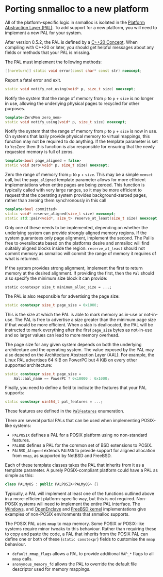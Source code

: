 Porting snmalloc to a new platform
==================================

All of the platform-specific logic in snmalloc is isolated in the [Platform
Abstraction Layer (PAL)](src/pal).
To add support for a new platform, you will need to implement a new PAL for
your system.

After version 0.5.2, the PAL is defined by a [C++20 Concept](../src/pal/pal_concept.h).
When compiling with C++20 or later, you should get helpful messages about any fields or methods that your PAL is missing.

The PAL must implement the following methods:

```c++
[[noreturn]] static void error(const char* const str) noexcept;
```
Report a fatal error and exit.

```c++
static void notify_not_using(void* p, size_t size) noexcept;
```
Notify the system that the range of memory from `p` to `p` + `size` is no
longer in use, allowing the underlying physical pages to recycled for other
purposes.

```c++
template<ZeroMem zero_mem>
static void notify_using(void* p, size_t size) noexcept;
```
Notify the system that the range of memory from `p` to `p` + `size` is now in use.
On systems that lazily provide physical memory to virtual mappings, this
function may not be required to do anything.
If the template parameter is set to `YesZero` then this function is also
responsible for ensuring that the newly requested memory is full of zeros.

```c++
template<bool page_aligned = false>
static void zero(void* p, size_t size) noexcept;
```
Zero the range of memory from `p` to `p` + `size`.
This may be a simple `memset` call, but the `page_aligned` template parameter
allows for more efficient implementations when entire pages are being zeroed.
This function is typically called with very large ranges, so it may be more
efficient to request that the operating system provides background-zeroed
pages, rather than zeroing them synchronously in this call

```c++
template<bool committed>
static void* reserve_aligned(size_t size) noexcept;
static std::pair<void*, size_t> reserve_at_least(size_t size) noexcept;
```
Only one of these needs to be implemented, depending on whether the underlying
system can provide strongly aligned memory regions.
If the system guarantees only page alignment, implement the second. The Pal is 
free to overallocate based on the platforms desire and snmalloc
will find suitably aligned blocks inside the region.  `reserve_at_least` should 
not commit memory as snmalloc will commit the range of memory it requires of what 
is returned.

If the system provides strong alignment, implement the first to return memory
at the desired alignment. If providing the first, then the `Pal` should also 
specify the minimum size block it can provide: 
```
static constexpr size_t minimum_alloc_size = ...;
```

The PAL is also responsible for advertising the page size:

```c++
static constexpr size_t page_size = 0x1000;
```

This is the size at which the PAL is able to mark memory as in-use or not-in-use.
The PAL is free to advertise a size greater than the minimum page size if that would be more efficient.
When a slab is deallocated, the PAL will be instructed to mark everything after the first `page_size` bytes as not-in-use and so larger values can lead to more memory overhead.

The page size for any given system depends on both the underlying architecture and the operating system.
The value exposed by the PAL may also depend on the Architecture Abstraction Layer (AAL).
For example, the Linux PAL advertises 64 KiB on PowerPC but 4 KiB on every other supported architecture:

```c++
static constexpr size_t page_size =
	Aal::aal_name == PowerPC ? 0x10000 : 0x1000;
```

Finally, you need to define a field to indicate the features that your PAL supports:
```c++
static constexpr uint64_t pal_features = ...;
```

These features are defined in the [`PalFeatures`](src/pal/pal_consts.h) enumeration.

There are several partial PALs that can be used when implementing POSIX-like systems:

 - `PALPOSIX` defines a PAL for a POSIX platform using no non-standard features.
 - `PALBSD` defines a PAL for the common set of BSD extensions to POSIX.
 - `PALBSD_Aligned` extends `PALBSD` to provide support for aligned allocation
   from `mmap`, as supported by NetBSD and FreeBSD.

Each of these template classes takes the PAL that inherits from it as a
template parameter.
A purely POSIX-compliant platform could have a PAL as simple as this:

```c++
class PALMyOS : public PALPOSIX<PALMyOS> {}
```

Typically, a PAL will implement at least one of the functions outlined above in
a more-efficient platform-specific way, but this is not required.
Non-POSIX systems will need to implement the entire PAL interface.
The [Windows](src/pal/pal_windows.h), and
[OpenEnclave](src/pal/pal_open_enclave.h) and
[FreeBSD kernel](src/pal/pal_freebsd_kernel.h) implementations give examples of
non-POSIX environments that snmalloc supports.

The POSIX PAL uses `mmap` to map memory.
Some POSIX or POSIX-like systems require minor tweaks to this behaviour.
Rather than requiring these to copy and paste the code, a PAL that inherits from the POSIX PAL can define one or both of these (`static constexpr`) fields to customise the `mmap` behaviour.

 - `default_mmap_flags` allows a PAL to provide additional `MAP_*`
    flags to all `mmap` calls.
 - `anonymous_memory_fd` allows the PAL to override the default file
   descriptor used for memory mappings.


